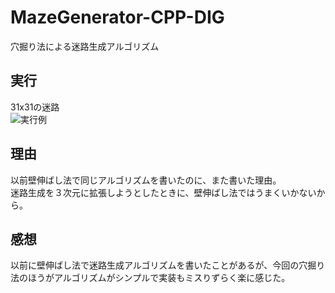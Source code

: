 # MazeGenerator-CPP-DIG
穴掘り法による迷路生成アルゴリズム

## 実行
31x31の迷路  
![実行例](https://user-images.githubusercontent.com/75174022/198016873-4aabc54a-2d8a-41fd-bc6f-d6d771a78146.png)

## 理由
以前壁伸ばし法で同じアルゴリズムを書いたのに、また書いた理由。  
迷路生成を３次元に拡張しようとしたときに、壁伸ばし法ではうまくいかないから。  

## 感想
以前に壁伸ばし法で迷路生成アルゴリズムを書いたことがあるが、今回の穴掘り法のほうがアルゴリズムがシンプルで実装もミスりずらく楽に感じた。
